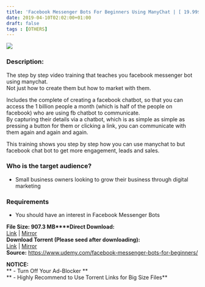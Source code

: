 ```yaml
---
title: 'Facebook Messenger Bots For Beginners Using ManyChat | [ 19.99$ Course For Free ]'
date: 2019-04-10T02:02:00+01:00
draft: false
tags : [OTHERS]
---
```


  

**[![](https://2.bp.blogspot.com/-sUZSOoNdbyU/XK0_14b2nDI/AAAAAAAABs8/-D1NMLYh0QcBV0lwy5oRMaXd-eoHDU0iACLcBGAs/s640/Facebook-Messenger-Bots-For-Beginners-Using-ManyChat.jpg)](https://2.bp.blogspot.com/-sUZSOoNdbyU/XK0_14b2nDI/AAAAAAAABs8/-D1NMLYh0QcBV0lwy5oRMaXd-eoHDU0iACLcBGAs/s1600/Facebook-Messenger-Bots-For-Beginners-Using-ManyChat.jpg)**

  
  

### Description:

The step by step video training that teaches you facebook messenger bot using manychat.  
Not just how to create them but how to market with them.  

Includes the complete of creating a facebook chatbot, so that you can access the 1 billion people a month (which is half of the people on facebook) who are using fb chatbot to communicate.  
By capturing their details via a chatbot, which is as simple as simple as pressing a button for them or clicking a link, you can communicate with them again and again and again.  

This training shows you step by step how you can use manychat to but facebook chat bot to get more engagement, leads and sales.  

### Who is the target audience?

*   Small business owners looking to grow their business through digital marketing

### Requirements

*   You should have an interest in Facebook Messenger Bots

**File Size: 907.3 MB****Direct Download:**  
[Link](http://crowdurl.com/FacebookMessengerlink1) | [Mirror](http://crowdurl.com/FacebookMessengerlink2)  
**Download Torrent (Please seed after downloading):**  
[Link](http://crowdurl.com/FacebookMessengertorrent1) | [Mirror](http://crowdurl.com/FacebookMessengertorrent2)  
**Source:** https://www.udemy.com/facebook-messenger-bots-for-beginners/  

**NOTICE:**  
** - Turn Off Your Ad-Blocker **  
** - Highly Recommend to Use Torrent Links for Big Size Files**